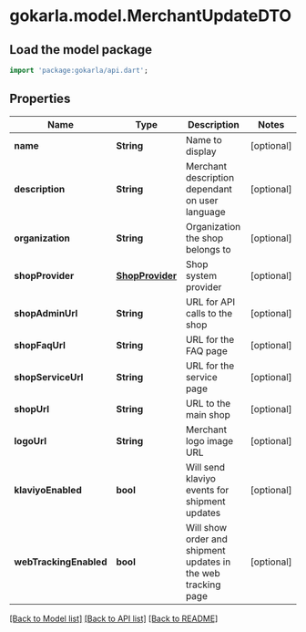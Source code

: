 # gokarla.model.MerchantUpdateDTO

## Load the model package
```dart
import 'package:gokarla/api.dart';
```

## Properties
Name | Type | Description | Notes
------------ | ------------- | ------------- | -------------
**name** | **String** | Name to display | [optional] 
**description** | **String** | Merchant description dependant on user language | [optional] 
**organization** | **String** | Organization the shop belongs to | [optional] 
**shopProvider** | [**ShopProvider**](ShopProvider.md) | Shop system provider | [optional] 
**shopAdminUrl** | **String** | URL for API calls to the shop | [optional] 
**shopFaqUrl** | **String** | URL for the FAQ page | [optional] 
**shopServiceUrl** | **String** | URL for the service page | [optional] 
**shopUrl** | **String** | URL to the main shop | [optional] 
**logoUrl** | **String** | Merchant logo image URL | [optional] 
**klaviyoEnabled** | **bool** | Will send klaviyo events for shipment updates | [optional] 
**webTrackingEnabled** | **bool** | Will show order and shipment updates in the web tracking page | [optional] 

[[Back to Model list]](../README.md#documentation-for-models) [[Back to API list]](../README.md#documentation-for-api-endpoints) [[Back to README]](../README.md)


